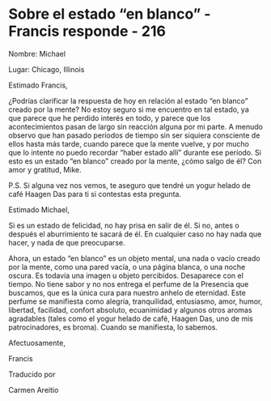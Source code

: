 # Sobre el estado “en blanco” - Francis responde - 216

Nombre: Michael

Lugar: Chicago, Illinois

Estimado Francis,

¿Podrías clarificar la respuesta de hoy en relación al estado “en blanco” creado por la mente? No estoy seguro si me encuentro en tal estado, ya que parece que he perdido interés en todo, y parece que los acontecimientos pasan de largo sin reacción alguna por mi parte. A menudo observo que han pasado períodos de tiempo sin ser siquiera consciente de ellos hasta más tarde, cuando parece que la mente vuelve, y por mucho que lo intente no puedo recordar “haber estado allí” durante ese período. Si esto es un estado “en blanco” creado por la mente, ¿cómo salgo de él? Con amor y gratitud, Mike.

P.S. Si alguna vez nos vemos, te aseguro que tendré un yogur helado de café Haagen Das para ti si contestas esta pregunta.

Estimado Michael,

Si es un estado de felicidad, no hay prisa en salir de él. Si no, antes o después el aburrimiento te sacará de él. En cualquier caso no hay nada que hacer, y nada de que preocuparse.

Ahora, un estado “en blanco” es un objeto mental, una nada o vacío creado por la mente, como una pared vacía, o una página blanca, o una noche oscura. Es todavía una imagen u objeto percibidos. Desaparece con el tiempo. No tiene sabor y no nos entrega el perfume de la Presencia que buscamos, que es la única cura para nuestro anhelo de eternidad. Este perfume se manifiesta como alegría, tranquilidad, entusiasmo, amor, humor, libertad, facilidad, confort absoluto, ecuanimidad y algunos otros aromas agradables (tales como el yogur helado de café, Haagen Das, uno de mis patrocinadores, es broma). Cuando se manifiesta, lo sabemos.

Afectuosamente,

Francis

Traducido por

Carmen Areitio

